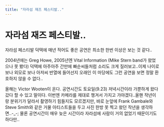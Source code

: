 ```yaml
---
title: "자라섬 재즈 페스티발.."
---
```

# 자라섬 재즈 페스티발..

자라섬 페스티발 덕택에 매년 적어도 좋은 공연은 최소한 한번 이상은 보는 것 같다..

2004년에는 Greg Howe, 2005년엔 Vital Information (Mike Stern band가 왔었으나 못 봤다) 덕택에 아주아주 간만에 빠순씨들처럼 소리도 크게 질러보고..이제 나이로 보나 외모로 보나 아저씨 반열에 들어선지 오래인 이 마당에도 그런 공연을 보면 정말 환호하지 않을 수 없다..

올해는 Victor Wooten이 온다. 공연시간도 토요일(9.23) 저녁시간이라 가뿐하게 왔다갔다 할 수 있고 말이다. 이번엔 카메라를 제대로 챙겨서 가지고 가야겠다..올핸 작년이랑 분위기가 달라서 촬영하기 힘들지도 모르겠지만, 바로 눈앞에 Frank Gambale와 Steve Smith와 같은 거물 아티스트들을 두고 사진 한방 못 찍고 왔던 작년을 생각하면..-_-; 물론 공연시간이 매우 늦은 시간이라 자라섬에 사람이 거의 없었기 때문이기도 하다만..

